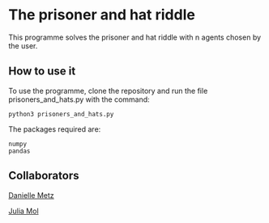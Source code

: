 # The prisoner and hat riddle

This programme solves the prisoner and hat riddle with n agents chosen by the user.

## How to use it

To use the programme, clone the repository and run the file prisoners_and_hats.py with the command:
```
python3 prisoners_and_hats.py
```
The packages required are:
```
numpy
pandas
```
## Collaborators
[Danielle Metz](https://github.com/daniellemetz)

[Julia Mol](https://github.com/s2904683)
